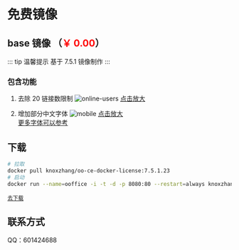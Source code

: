# 免费镜像

## base 镜像 （<span style="color:red">￥ 0.00</span>）

<!-- <span style="color:#000000;font-size:16px;text-decoration:line-through">￥99.00</span> -->

::: tip 温馨提示
基于 7.5.1 镜像制作
:::

### 包含功能

1. 去除 20 链接数限制
   ![online-users](/pay/online-users.png)
   <a href="../pay/online-users.png" target="_blank">点击放大</a>

2. 增加部分中文字体
   ![mobile](/pay/chinese.png)
   <a href="../pay/chinese.png" target="_blank">点击放大</a>
   <br/>
   <a href="../update-fonts/">更多字体可以参考</a>

## 下载

```sh
# 拉取
docker pull knoxzhang/oo-ce-docker-license:7.5.1.23
# 启动
docker run --name=ooffice -i -t -d -p 8080:80 --restart=always knoxzhang/oo-ce-docker-license:7.5.1.23
```

<a style="font-size:12px" href="https://hub.docker.com/r/knoxzhang/oo-ce-docker-license" target="_blank">去下载</a>

## 联系方式

QQ：601424688

<script setup>
import Footer from '../components/Footer.vue'
</script>

<Footer tip=" "/>
